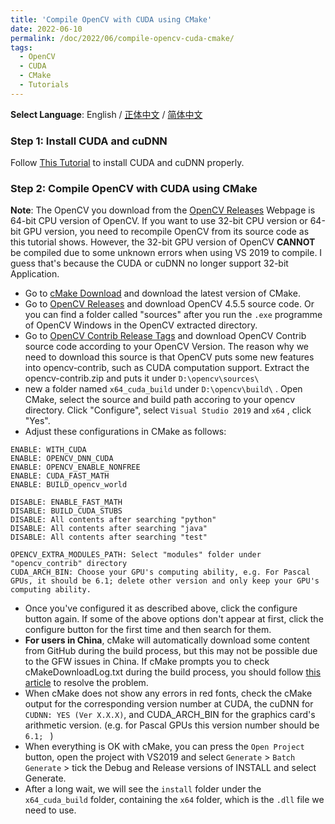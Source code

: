 ```yaml
---
title: 'Compile OpenCV with CUDA using CMake'
date: 2022-06-10
permalink: /doc/2022/06/compile-opencv-cuda-cmake/
tags:
  - OpenCV
  - CUDA
  - CMake
  - Tutorials
---
```


**Select Language**: English / [正体中文](https://marc0cheung.github.io/doc/2022/06/compile-opencv-cuda-cmake-zhHK/) / [简体中文](https://marc0cheung.github.io/doc/2022/06/compile-opencv-cuda-cmake-zhCN/)



### Step 1: Install CUDA and cuDNN

Follow [This Tutorial](https://marc0cheung.github.io/doc/2022/06/install-cuda-cudnn-windows/) to install CUDA and cuDNN properly. 



### Step 2: Compile OpenCV with CUDA using CMake

**Note**: The OpenCV you download from the  [OpenCV Releases](https://opencv.org/releases/) Webpage is 64-bit CPU version of OpenCV. If you want to use 32-bit CPU version or 64-bit GPU version, you need to recompile OpenCV from its source code as this tutorial shows. However, the 32-bit GPU version of OpenCV **CANNOT** be compiled due to some unknown errors when using VS 2019 to compile. I guess that's because the CUDA or cuDNN no longer support 32-bit Application.



 - Go to [cMake Download](https://cmake.org/download/) and download the latest version of CMake.
 - Go to [OpenCV Releases](https://opencv.org/releases/) and download OpenCV 4.5.5 source code. Or you can find a folder called "sources" after you run the `.exe` programme of OpenCV Windows in the OpenCV extracted directory. 
 - Go to [OpenCV Contrib Release Tags](https://github.com/opencv/opencv_contrib/tags) and download OpenCV Contrib source code according to your OpenCV Version. The reason why we need to download this source is that OpenCV puts some new features into opencv-contrib, such as CUDA computation support. Extract the opencv-contrib.zip and puts it under `D:\opencv\sources\` 
 - new a folder named `x64_cuda_build` under `D:\opencv\build\` . Open CMake, select the source and build path accoring to your opencv directory. Click "Configure", select `Visual Studio 2019` and `x64` , click "Yes". 
 - Adjust these configurations in CMake as follows: 

```
ENABLE: WITH_CUDA
ENABLE: OPENCV_DNN_CUDA
ENABLE: OPENCV_ENABLE_NONFREE
ENABLE: CUDA_FAST_MATH
ENABLE: BUILD_opencv_world

DISABLE: ENABLE_FAST_MATH
DISABLE: BUILD_CUDA_STUBS
DISABLE: All contents after searching "python"
DISABLE: All contents after searching "java"
DISABLE: All contents after searching "test"

OPENCV_EXTRA_MODULES_PATH: Select "modules" folder under "opencv_contrib" directory
CUDA_ARCH_BIN: Choose your GPU's computing ability, e.g. For Pascal GPUs, it should be 6.1; delete other version and only keep your GPU's computing ability.

```

- Once you've configured it as described above, click the configure button again. If some of the above options don't appear at first, click the configure button for the first time and then search for them.
- **For users in China**, cMake will automatically download some content from GitHub during the build process, but this may not be possible due to the GFW issues in China. If cMake prompts you to check cMakeDownloadLog.txt during the build process, you should follow [this article](https://blog.csdn.net/painice/article/details/123347824) to resolve the problem.
- When cMake does not show any errors in red fonts, check the cMake output for the corresponding version number at CUDA, the cuDNN for `CUDNN: YES (Ver X.X.X)`, and CUDA_ARCH_BIN for the graphics card's arithmetic version. (e.g. for Pascal GPUs this version number should be `6.1; ` )
- When everything is OK with cMake, you can press the `Open Project` button, open the project with VS2019 and select `Generate` > `Batch Generate` > tick the Debug and Release versions of INSTALL and select Generate.
- After a long wait, we will see the `install` folder under the `x64_cuda_build` folder, containing the `x64` folder, which is the `.dll` file we need to use.

<br>

<br>
